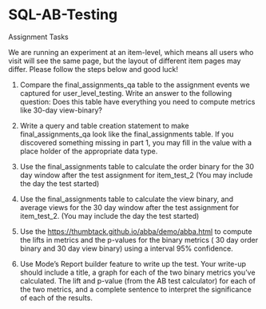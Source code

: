 # SQL-AB-Testing

Assignment Tasks

 
We are running an experiment at an item-level, which means all users who visit will see the same page, but the layout of different item pages may differ. Please follow the steps below and good luck!

1. Compare the final_assignments_qa table to the assignment events we captured for user_level_testing. Write an answer to the following question: Does this table have everything you need to compute metrics like 30-day view-binary?

2. Write a query and table creation statement to make final_assignments_qa look like the final_assignments table. If you discovered something missing in part 1, you may fill in the value with a place holder of the appropriate data type. 

3. Use the final_assignments table to calculate the order binary for the 30 day window after the test assignment for item_test_2 (You may include the day the test started)

4. Use the final_assignments table to calculate the view binary, and average views for the 30 day window after the test assignment for item_test_2. (You may include the day the test started)

5. Use the https://thumbtack.github.io/abba/demo/abba.html to compute the lifts in metrics and the p-values for the binary metrics ( 30 day order binary and 30 day view binary) using a interval 95% confidence. 

6. Use Mode’s Report builder feature to write up the test. Your write-up should include a title, a graph for each of the two binary metrics you’ve calculated. The lift and p-value (from the AB test calculator) for each of the two metrics, and a complete sentence to interpret the significance of each of the results.
